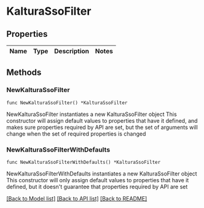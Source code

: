 # KalturaSsoFilter

## Properties

Name | Type | Description | Notes
------------ | ------------- | ------------- | -------------

## Methods

### NewKalturaSsoFilter

`func NewKalturaSsoFilter() *KalturaSsoFilter`

NewKalturaSsoFilter instantiates a new KalturaSsoFilter object
This constructor will assign default values to properties that have it defined,
and makes sure properties required by API are set, but the set of arguments
will change when the set of required properties is changed

### NewKalturaSsoFilterWithDefaults

`func NewKalturaSsoFilterWithDefaults() *KalturaSsoFilter`

NewKalturaSsoFilterWithDefaults instantiates a new KalturaSsoFilter object
This constructor will only assign default values to properties that have it defined,
but it doesn't guarantee that properties required by API are set


[[Back to Model list]](../README.md#documentation-for-models) [[Back to API list]](../README.md#documentation-for-api-endpoints) [[Back to README]](../README.md)


